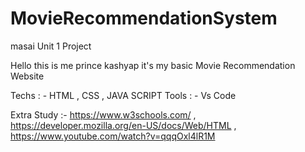 # MovieRecommendationSystem
masai Unit 1 Project

Hello this is me prince kashyap it's my basic Movie Recommendation Website 

Techs : - HTML , CSS , JAVA SCRIPT
Tools : - Vs Code

Extra Study :- https://www.w3schools.com/ , https://developer.mozilla.org/en-US/docs/Web/HTML , https://www.youtube.com/watch?v=qqqOxl4lR1M
